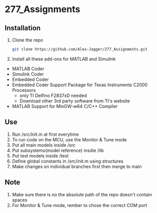 # 277_Assignments
## Installation
1. Clone the repo
	```sh
	git clone https://github.com/Alex-Jagger/277_Assignments.git
	```
 2. Install all these add-ons for MATLAB and Simulink
 * MATLAB Coder
 * Simulink Coder
 * Embedded Coder
 * Embedded Coder Support Package for Texas Instruments C2000 Processors 
 	* only TI Delfino F2837xD needed
	* Download other 3rd party software from TI's website
 * MATLAB Support for MinGW-w64 C/C++ Compiler
 
 ## Use
 1. Run /src/init.m at first everytime
 2. To run code on the MCU, use the Monitor & Tune mode
 3. Put all main models inside /src
 4. Put subsystems(model reference) insdie /lib
 5. Put test models inside /test
 6. Define global constants in /src/init.m using structures
 7. Make changes on individual branches first then merge to main
 
 ## Note
 1. Make sure there is no the absolute path of the repo doesn't contain spaces
 2. For Monitor & Tune mode, rember to chose the correct COM port
